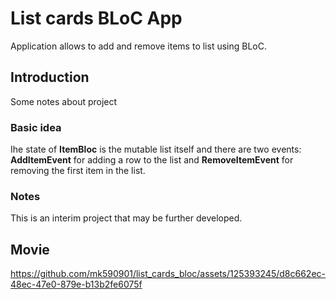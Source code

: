 # List cards BLoC App

Application allows to add and remove items to list using BLoC.

## Introduction
Some notes about project
### Basic idea
Ihe state of __ItemBloc__ is the mutable list itself and there are two events: __AddItemEvent__ for adding a row to the list and __RemoveItemEvent__ for removing the first item in the list.
### Notes
This is an interim project that may be further developed.

## Movie



https://github.com/mk590901/list_cards_bloc/assets/125393245/d8c662ec-48ec-47e0-879e-b13b2fe6075f

